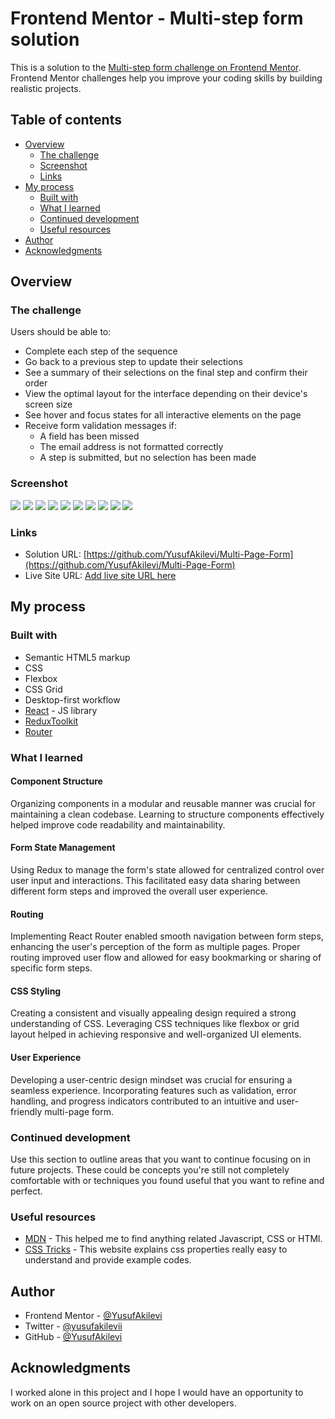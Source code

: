 # Frontend Mentor - Multi-step form solution

This is a solution to the [Multi-step form challenge on Frontend Mentor](https://www.frontendmentor.io/challenges/multistep-form-YVAnSdqQBJ). Frontend Mentor challenges help you improve your coding skills by building realistic projects.

## Table of contents

- [Overview](#overview)
  - [The challenge](#the-challenge)
  - [Screenshot](#screenshot)
  - [Links](#links)
- [My process](#my-process)
  - [Built with](#built-with)
  - [What I learned](#what-i-learned)
  - [Continued development](#continued-development)
  - [Useful resources](#useful-resources)
- [Author](#author)
- [Acknowledgments](#acknowledgments)

## Overview

### The challenge

Users should be able to:

- Complete each step of the sequence
- Go back to a previous step to update their selections
- See a summary of their selections on the final step and confirm their order
- View the optimal layout for the interface depending on their device's screen size
- See hover and focus states for all interactive elements on the page
- Receive form validation messages if:
  - A field has been missed
  - The email address is not formatted correctly
  - A step is submitted, but no selection has been made

### Screenshot

![](./SS/Desktop-personal.png)
![](./SS/Desktop-plan.png)
![](./SS/Desktop-addon.png)
![](./SS/Desktop-checkout.png)
![](./SS/Desktop-thanks.png)
![](./SS/Mobile-personal.png)
![](./SS/Mobile-plan.png)
![](./SS/Mobile-addon.png)
![](./SS/Mobile-checkout.png)
![](./SS/Mobile-thanks.png)

### Links

- Solution URL: [https://github.com/YusufAkilevi/Multi-Page-Form](https://github.com/YusufAkilevi/Multi-Page-Form)
- Live Site URL: [Add live site URL here](https://your-live-site-url.com)

## My process

### Built with

- Semantic HTML5 markup
- CSS
- Flexbox
- CSS Grid
- Desktop-first workflow
- [React](https://reactjs.org/) - JS library
- [ReduxToolkit](https://redux-toolkit.js.org/tutorials/quick-start)
- [Router](https://reactrouter.com/en/main)

### What I learned

#### Component Structure

Organizing components in a modular and reusable manner was crucial for maintaining a clean codebase. Learning to structure components effectively helped improve code readability and maintainability.

#### Form State Management

Using Redux to manage the form's state allowed for centralized control over user input and interactions. This facilitated easy data sharing between different form steps and improved the overall user experience.

#### Routing

Implementing React Router enabled smooth navigation between form steps, enhancing the user's perception of the form as multiple pages. Proper routing improved user flow and allowed for easy bookmarking or sharing of specific form steps.

#### CSS Styling

Creating a consistent and visually appealing design required a strong understanding of CSS. Leveraging CSS techniques like flexbox or grid layout helped in achieving responsive and well-organized UI elements.

#### User Experience

Developing a user-centric design mindset was crucial for ensuring a seamless experience. Incorporating features such as validation, error handling, and progress indicators contributed to an intuitive and user-friendly multi-page form.

### Continued development

Use this section to outline areas that you want to continue focusing on in future projects. These could be concepts you're still not completely comfortable with or techniques you found useful that you want to refine and perfect.

### Useful resources

- [MDN](https://developer.mozilla.org/en-US/) - This helped me to find anything related Javascript, CSS or HTMl.
- [CSS Tricks](https://css-tricks.com/) - This website explains css properties really easy to understand and provide example codes.

## Author

- Frontend Mentor - [@YusufAkilevi](https://www.frontendmentor.io/profile/YusufAkilevi)
- Twitter - [@yusufakilevii](https://twitter.com/yusufakilevii)
- GitHub - [@YusufAkilevi](https://github.com/YusufAkilevi)

## Acknowledgments

I worked alone in this project and I hope I would have an opportunity to work on an open source project with other developers.
